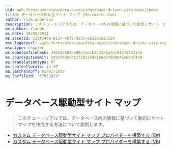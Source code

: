 ```yaml
---
uid: web-forms/overview/data-access/database-driven-site-maps/index
title: データベース駆動型サイト マップ |Microsoft Docs
author: rick-anderson
description: このチュートリアルでは、データベース内の情報に基づいて動的にサイト マップを作成する方法について説明します。
ms.author: riande
ms.date: 10/05/2011
ms.assetid: c31f540a-0117-4bf2-9235-eb32a3e23529
msc.legacyurl: /web-forms/overview/data-access/database-driven-site-maps
msc.type: chapter
ms.openlocfilehash: 34053bb62ded6d7ae1b24d1a6a7bc9137dfb1156
ms.sourcegitcommit: 24b1f6decbb17bb22a45166e5fdb0845c65af498
ms.translationtype: MT
ms.contentlocale: ja-JP
ms.lasthandoff: 03/01/2019
ms.locfileid: "57018829"
---
```

<a name="database-driven-site-maps"></a>データベース駆動型サイト マップ
====================
> このチュートリアルでは、データベース内の情報に基づいて動的にサイト マップを作成する方法について説明します。


- [カスタム データベース駆動型サイト マップ プロバイダーを構築する (C#)](building-a-custom-database-driven-site-map-provider-cs.md)
- [カスタム データベース駆動型サイト マップ プロバイダーを構築する (VB)](building-a-custom-database-driven-site-map-provider-vb.md)
